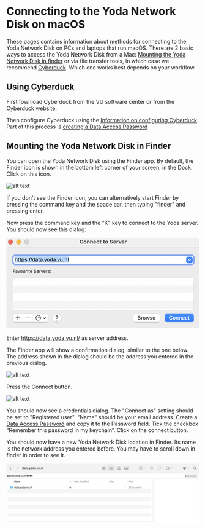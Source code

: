 # Connecting to the Yoda Network Disk on macOS

These pages contains information about methods for connecting to
the Yoda Network Disk on PCs and laptops that run macOS. There are 2 basic ways to access the Yoda Network 
Disk from a Mac: [Mounting the Yoda Network Disk in finder](#mounting-the-yoda-network-disk-in-finder) or via file transfer tools, in which case we recommend [Cyberduck](yoda-disk-cyberduck.md). Which one works best
 depends on your workflow.

## Using Cyberduck
First fownload Cyberduck from the VU software center or from the [Cyberduck website](https://cyberduck.io/download/). 

Then configure Cyberduck using the [Information on configuring Cyberduck](yoda-disk-cyberduck.md).
Part of this process is [creating a Data Access Password](data-access-password.md)


## Mounting the Yoda Network Disk in Finder

You can open the Yoda Network Disk using the Finder app. By default, the Finder icon is shown in the bottom left corner of your screen, in the Dock. Click on this icon. 

![alt text](screenshots/macos-finder.jpg "Finder icon")

If you don't see the Finder icon, you can alternatively start Finder by pressing the command key and the space bar, then typing "finder" and pressing enter.

Now press the command key and the "K" key to connect to the Yoda server. You should now see this dialog:

![alt text](screenshots/macos-connect-server.png "Connect to server dialog")

Enter https://data.yoda.vu.nl/ as server address.

The Finder app will show a confirmation dialog, similar to the one below. The address shown in the dialog should be the address you entered in the previous dialog.

![alt text](screenshots/macos-connect-continue.jpg "Connect to server confirmation dialog")

Press the Connect button. 

![alt text](screenshots/macos-connect-credentials.jpg "Connect to server credentials dialog")

You should now see a credentials dialog. The "Connect as" setting should be set to "Registered user".
"Name" should be your email address. Create a [Data Access Password](data-access-password.md) and copy it to the Password field. Tick the checkbox &ldquo;Remember this password
in my keychain&rdquo;.  Click on the connect button.

You should now have a new Yoda Network Disk location in Finder. Its name is the network address you entered before. You may have to scroll down in finder in order to see it.

![alt text](screenshots/macos-finder-screen.png "Connect to server credentials dialog")